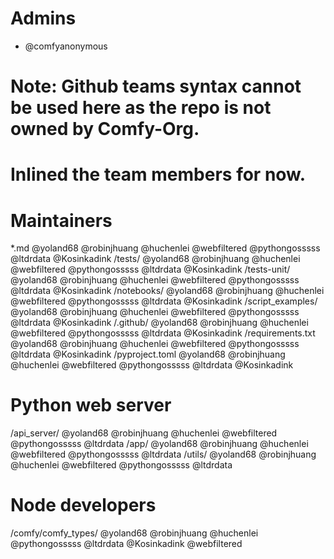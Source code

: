 # Admins
* @comfyanonymous

# Note: Github teams syntax cannot be used here as the repo is not owned by Comfy-Org.
# Inlined the team members for now.

# Maintainers
*.md @yoland68 @robinjhuang @huchenlei @webfiltered @pythongosssss @ltdrdata @Kosinkadink
/tests/ @yoland68 @robinjhuang @huchenlei @webfiltered @pythongosssss @ltdrdata @Kosinkadink
/tests-unit/ @yoland68 @robinjhuang @huchenlei @webfiltered @pythongosssss @ltdrdata @Kosinkadink
/notebooks/ @yoland68 @robinjhuang @huchenlei @webfiltered @pythongosssss @ltdrdata @Kosinkadink
/script_examples/ @yoland68 @robinjhuang @huchenlei @webfiltered @pythongosssss @ltdrdata @Kosinkadink
/.github/ @yoland68 @robinjhuang @huchenlei @webfiltered @pythongosssss @ltdrdata @Kosinkadink
/requirements.txt @yoland68 @robinjhuang @huchenlei @webfiltered @pythongosssss @ltdrdata @Kosinkadink
/pyproject.toml @yoland68 @robinjhuang @huchenlei @webfiltered @pythongosssss @ltdrdata @Kosinkadink

# Python web server
/api_server/ @yoland68 @robinjhuang @huchenlei @webfiltered @pythongosssss @ltdrdata
/app/ @yoland68 @robinjhuang @huchenlei @webfiltered @pythongosssss @ltdrdata
/utils/ @yoland68 @robinjhuang @huchenlei @webfiltered @pythongosssss @ltdrdata

# Node developers
/comfy/comfy_types/ @yoland68 @robinjhuang @huchenlei @pythongosssss @ltdrdata @Kosinkadink @webfiltered
